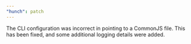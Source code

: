 ```yaml
---
"hunch": patch
---
```


The CLI configuration was incorrect in pointing to a CommonJS file. This has been fixed, and some additional logging details were added.
